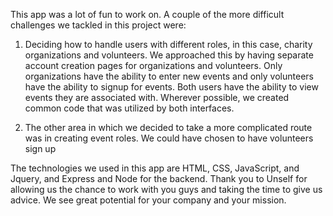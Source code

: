 This app was a lot of fun to work on. A couple of the more difficult challenges we tackled in this project were:

1) Deciding how to handle users with different roles, in this case, charity organizations and volunteers.  We approached this by having separate account creation pages for organizations and volunteers.  Only organizations have the ability to enter new events and only volunteers have the ability to signup for events. Both users have the ability to view events they are associated with.  Wherever possible, we created common code that was utilized by both interfaces.

2) The other area in which we decided to take a more complicated route was in creating event roles.  We could have chosen to have volunteers sign up

The technologies we used in this app are HTML, CSS, JavaScript, and Jquery, and Express and Node for the backend. Thank you to Unself for allowing us the chance to work with you guys and taking the time to give us advice. We see great potential for your company and your mission.